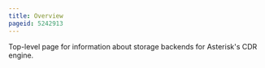 ```yaml
---
title: Overview
pageid: 5242913
---
```


Top-level page for information about storage backends for Asterisk's CDR engine.
